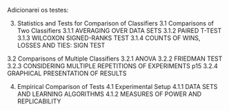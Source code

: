 Adicionarei os testes:

3. Statistics and Tests for Comparison of Classifiers
3.1 Comparisons of Two Classifiers
3.1.1 AVERAGING OVER DATA SETS
3.1.2 PAIRED T-TEST
3.1.3 WILCOXON SIGNED-RANKS TEST
3.1.4 COUNTS OF WINS, LOSSES AND TIES: SIGN TEST

3.2 Comparisons of Multiple Classifiers
3.2.1 ANOVA
3.2.2 FRIEDMAN TEST
3.2.3 CONSIDERING MULTIPLE REPETITIONS OF EXPERIMENTS p15
3.2.4 GRAPHICAL PRESENTATION OF RESULTS


4. Empirical Comparison of Tests
4.1 Experimental Setup
4.1.1 DATA SETS AND LEARNING ALGORITHMS
4.1.2 MEASURES OF POWER AND REPLICABILITY

